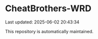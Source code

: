 # CheatBrothers-WRD

Last updated: 2025-06-02 20:43:34

This repository is automatically maintained.
